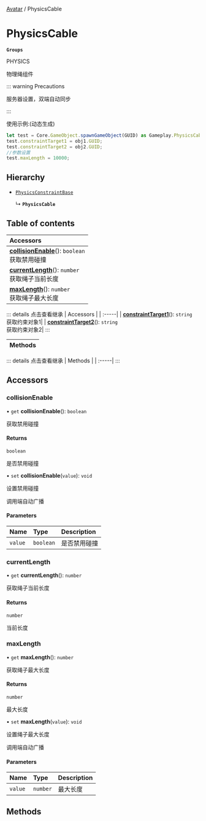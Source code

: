 [Avatar](../groups/Avatar.Avatar.md) / PhysicsCable

# PhysicsCable <Badge type="tip" text="Class" /> <Score text="PhysicsCable" />

**`Groups`**

PHYSICS

物理绳组件

::: warning Precautions

服务器设置，双端自动同步

:::

使用示例:(动态生成)
```ts
let test = Core.GameObject.spawnGameObject(GUID) as Gameplay.PhysicsCable;
test.constraintTarget1 = obj1.GUID;
test.constraintTarget2 = obj2.GUID;
//参数设置
test.maxLength = 10000;
```

## Hierarchy

- [`PhysicsConstraintBase`](Gameplay.PhysicsConstraintBase.md)

  ↳ **`PhysicsCable`**

## Table of contents

| Accessors |
| :-----|
| **[collisionEnable](Gameplay.PhysicsCable.md#collisionenable)**(): `boolean` <br> 获取禁用碰撞|
| **[currentLength](Gameplay.PhysicsCable.md#currentlength)**(): `number` <br> 获取绳子当前长度|
| **[maxLength](Gameplay.PhysicsCable.md#maxlength)**(): `number` <br> 获取绳子最大长度|


::: details 点击查看继承
| Accessors |
| :-----|
| **[constraintTarget1](Gameplay.PhysicsConstraintBase.md#constrainttarget1)**(): `string` <br> 获取约束对象1|
| **[constraintTarget2](Gameplay.PhysicsConstraintBase.md#constrainttarget2)**(): `string` <br> 获取约束对象2|
:::


| Methods |
| :-----|


::: details 点击查看继承
| Methods |
| :-----|
:::


## Accessors

### collisionEnable <Score text="collisionEnable" /> 

• `get` **collisionEnable**(): `boolean`

获取禁用碰撞

#### Returns

`boolean`

是否禁用碰撞

• `set` **collisionEnable**(`value`): `void` <Badge type="tip" text="other" />

设置禁用碰撞

调用端自动广播

#### Parameters

| Name | Type | Description |
| :------ | :------ | :------ |
| `value` | `boolean` | 是否禁用碰撞 |



### currentLength <Score text="currentLength" /> 

• `get` **currentLength**(): `number`

获取绳子当前长度

#### Returns

`number`

当前长度


### maxLength <Score text="maxLength" /> 

• `get` **maxLength**(): `number`

获取绳子最大长度

#### Returns

`number`

最大长度

• `set` **maxLength**(`value`): `void` <Badge type="tip" text="other" />

设置绳子最大长度

调用端自动广播

#### Parameters

| Name | Type | Description |
| :------ | :------ | :------ |
| `value` | `number` | 最大长度 |



## Methods